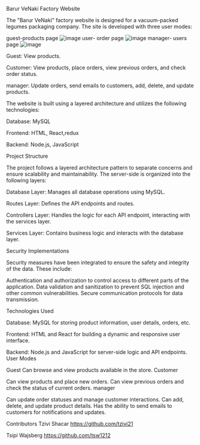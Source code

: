 Barur VeNaki Factory Website

The "Barur VeNaki" factory website is designed for a vacuum-packed legumes packaging company. The site is developed with three user modes:

guest-products page
![image](https://github.com/tzivi21/BarurVenakiFactory/assets/148487391/6fc522a9-3343-4f8e-b163-04abe4c84970)
user- order page
![image](https://github.com/tzivi21/BarurVenakiFactory/assets/148487391/4a776ff0-6db9-4306-81c5-18683997e6d0)
manager- users page
![image](https://github.com/tzivi21/BarurVenakiFactory/assets/148487391/2dcf0b62-6ae0-4f1d-aa28-da136cabe03e)



Guest: View products.

Customer: View products, place orders, view previous orders, and check order status.

manager: Update orders, send emails to customers, add, delete, and update products.

The website is built using a layered architecture and utilizes the following technologies:


Database: MySQL

Frontend: HTML, React,redux

Backend: Node.js, JavaScript

Project Structure

The project follows a layered architecture pattern to separate concerns and ensure scalability and maintainability.
The server-side is organized into the following layers:

Database Layer: Manages all database operations using MySQL.

Routes Layer: Defines the API endpoints and routes.

Controllers Layer: Handles the logic for each API endpoint, interacting with the services layer.

Services Layer: Contains business logic and interacts with the database layer.


Security Implementations

Security measures have been integrated to ensure the safety and integrity of the data. These include:

Authentication and authorization to control access to different parts of the application.
Data validation and sanitization to prevent SQL injection and other common vulnerabilities.
Secure communication protocols for data transmission.

Technologies Used

Database: MySQL for storing product information, user details, orders, etc.

Frontend: HTML and React for building a dynamic and responsive user interface.

Backend: Node.js and JavaScript for server-side logic and API endpoints.
User Modes

Guest
Can browse and view products available in the store.
Customer

Can view products and place new orders.
Can view previous orders and check the status of current orders.
manager

Can update order statuses and manage customer interactions.
Can add, delete, and update product details.
Has the ability to send emails to customers for notifications and updates.

Contributors
Tzivi Shacar https://github.com/tzivi21

Tsipi Wajsberg  https://github.com/tsw1212
